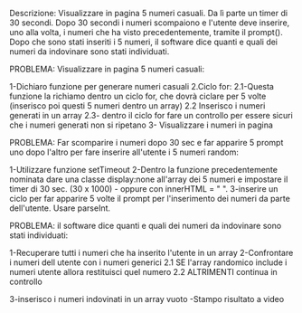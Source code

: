 Descrizione:
Visualizzare in pagina 5 numeri casuali. Da lì parte un timer di 30 secondi. Dopo 30 secondi i numeri scompaiono e l'utente deve inserire, uno alla volta, i numeri che ha visto precedentemente, tramite il prompt(). Dopo che sono stati inseriti i 5 numeri, il software dice quanti e quali dei numeri da indovinare sono stati individuati.


PROBLEMA: Visualizzare in pagina 5 numeri casuali:

1-Dichiaro funzione per generare numeri casuali
2.Ciclo for:
 2.1-Questa funzione la richiamo dentro un ciclo for, che dovrà ciclare per 5 volte (inserisco poi questi 5 numeri dentro un array)
 2.2 Inserisco i numeri generati in un array
 2.3- dentro il ciclo for fare un controllo per essere sicuri che i numeri generati non si ripetano
3- Visualizzare i numeri in pagina


PROBLEMA: Far scomparire i numeri dopo 30 sec e far apparire 5 prompt uno dopo l'altro per fare inserire all'utente i 5 numeri random:

1-Utilizzare funzione setTimeout 
2-Dentro la funzione precedentemente nominata dare una classe display:none all'array dei 5 numeri e impostare il timer di 30 sec. (30 x 1000) - oppure con innerHTML = " ".
3-inserire un ciclo per far apparire 5 volte il prompt per l'inserimento dei numeri da parte dell'utente. Usare parseInt.

PROBLEMA: il software dice quanti e quali dei numeri da indovinare sono stati individuati:

1-Recuperare tutti i numeri che ha inserito l'utente in un array
2-Confrontare i numeri dell utente con i numeri generici 
   2.1 SE l'array randomico include i numeri utente allora restituisci quel numero
   2.2 ALTRIMENTI continua in controllo

3-inserisco i numeri indovinati in un array vuoto
-Stampo risultato a video


